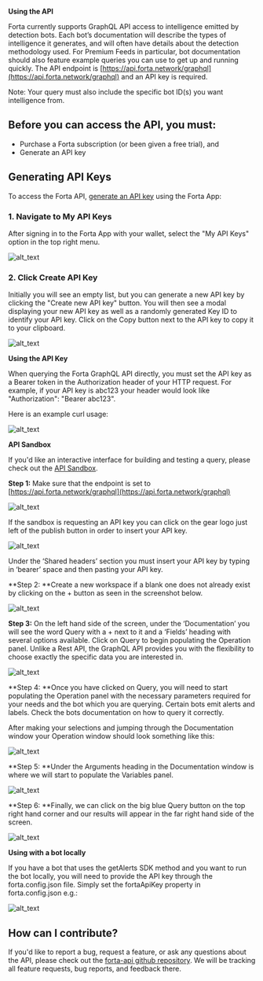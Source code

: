 
**Using the API**

Forta currently supports GraphQL API access to intelligence emitted by detection bots. Each bot’s documentation will describe the types of intelligence it generates, and will often have details about the detection methodology used. For Premium Feeds in particular, bot documentation should also feature example queries you can use to get up and running quickly. The API endpoint is [https://api.forta.network/graphql](https://api.forta.network/graphql) and an API key is required. 

Note: Your query must also include the specific bot ID(s) you want intelligence from. 


## Before you can access the API, you must:



* Purchase a Forta subscription (or been given a free trial), and
* Generate an API key


## **Generating API Keys**

To access the Forta API, [generate an API key](https://docs.forta.network/en/latest/api-keys/) using the Forta App:


### 1. Navigate to My API Keys

After signing in to the Forta App with your wallet, select the "My API Keys" option in the top right menu.


![alt_text](api-images/image2.png "image_tooltip")


### 2. Click Create API Key

Initially you will see an empty list, but you can generate a new API key by clicking the "Create new API key" button. You will then see a modal displaying your new API key as well as a randomly generated Key ID to identify your API key. Click on the Copy button next to the API key to copy it to your clipboard.



![alt_text](api-images/image10.png "image_tooltip")

**Using the API Key**

When querying the Forta GraphQL API directly, you must set the API key as a Bearer token in the Authorization header of your HTTP request. For example, if your API key is abc123 your header would look like "Authorization": "Bearer abc123". 

Here is an example curl usage:


![alt_text](api-images/image11.png "image_tooltip")


**API Sandbox**

If you'd like an interactive interface for building and testing a query, please check out the [API Sandbox](https://studio.apollographql.com/sandbox?document=query%20exampleQuery%20%7B%0A%20%23%20first%205%20alerts%0A%20alerts%20%7B%0A%20%20%20%20pageInfo%20%7B%0A%20%20%20%20%20%20hasNextPage%0A%20%20%20%20%20%20endCursor%20%7B%0A%20%20%20%20%20%20%20%20alertId%0A%20%20%20%20%20%20%20%20blockNumber%0A%20%20%20%20%20%20%7D%0A%20%20%20%20%7D%0A%20%20%20%20alerts%20%7B%0A%20%20%20%20%20%20createdAt%0A%20%20%20%20%20%20name%0A%20%20%20%20%20%20protocol%0A%20%20%20%20%20%20findingType%0A%20%20%20%20%20%20source%20%7B%0A%20%20%20%20%20%20%20%20transactionHash%0A%20%20%20%20%20%20%20%20block%20%7B%0A%20%20%20%20%20%20%20%20%20%20number%0A%20%20%20%20%20%20%20%20%20%20chainId%0A%20%20%20%20%20%20%20%20%7D%0A%20%20%20%20%20%20%20%20bot%20%7B%0A%20%20%20%20%20%20%20%20%20%20id%0A%20%20%20%20%20%20%20%20%7D%0A%20%20%20%20%20%20%7D%0A%20%20%20%20%20%20severity%0A%20%20%20%20%20%20metadata%0A%20%20%20%20%7D%0A%20%20%7D%0A%7D&endpoint=https%3A%2F%2Fapi.forta.network%2Fgraphql).

**Step 1:** Make sure that the endpoint is set to [https://api.forta.network/graphql](https://api.forta.network/graphql)



![alt_text](api-images/image7.png "image_tooltip")


If the sandbox is requesting an API key you can click on the gear logo just left of the publish button in order to insert your API key. 


![alt_text](api-images/image3.png "image_tooltip")


Under the ‘Shared headers’ section you must insert your API key by typing in ‘bearer’ space and then pasting your API key. 

**Step 2: **Create a new workspace if a blank one does not already exist by clicking on the + button as seen in the screenshot below.




![alt_text](api-images/image4.png "image_tooltip")


**Step 3:** On the left hand side of the screen, under the ‘Documentation’ you will see the word Query with a + next to it and a ‘Fields’ heading with several options available. Click on Query to begin populating the Operation panel. Unlike a Rest API, the GraphQL API provides you with the flexibility to choose exactly the specific data you are interested in. 



![alt_text](api-images/image5.png "image_tooltip")



**Step 4: **Once you have clicked on Query, you will need to start populating the Operation panel with the necessary parameters required for your needs and the bot which you are querying. Certain bots emit alerts and labels. Check the bots documentation on how to query it correctly. 

After making your selections and jumping through the Documentation window your Operation window should look something like this: 



![alt_text](api-images/image9.png "image_tooltip")


**Step 5: **Under the Arguments heading in the Documentation window is where we will start to populate the Variables panel. 


![alt_text](api-images/image1.png "image_tooltip")


**Step 6: **Finally, we can click on the big blue Query button on the top right hand corner and our results will appear in the far right hand side of the screen. 



![alt_text](api-images/image6.png "image_tooltip")


**Using with a bot locally**

If you have a bot that uses the getAlerts SDK method and you want to run the bot locally, you will need to provide the API key through the forta.config.json file. Simply set the fortaApiKey property in forta.config.json e.g.:



![alt_text](api-images/image8.png "image_tooltip")



## **How can I contribute?**

If you'd like to report a bug, request a feature, or ask any questions about the API, please check out the [forta-api github repository](https://github.com/forta-network/forta-api#contribute). We will be tracking all feature requests, bug reports, and feedback there.
